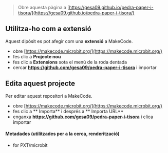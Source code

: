 
> Obre aquesta pàgina a [https://gesa09.github.io/pedra-paper-i-tisora/](https://gesa09.github.io/pedra-paper-i-tisora/)

## Utilitza-ho com a extensió

Aquest dipòsit es pot afegir com una **extensió** a MakeCode.

* obre [https://makecode.microbit.org/](https://makecode.microbit.org/)
* fes clic a **Projecte nou**
* fes clic a **Extensions** sota el menú de la roda dentada
* cercar **https://github.com/gesa09/pedra-paper-i-tisora** i importar

## Edita aquest projecte

Per editar aquest repositori a MakeCode.

* obre [https://makecode.microbit.org/](https://makecode.microbit.org/)
* fes clic a ** Importa** i després a ** Importa URL**
* enganxa **https://github.com/gesa09/pedra-paper-i-tisora** i clica importar

#### Metadades (utilitzades per a la cerca, renderització)

* for PXT/microbit
<script src="https://makecode.com/gh-pages-embed.js"></script><script>makeCodeRender("{{ site.makecode.home_url }}", "{{ site.github.owner_name }}/{{ site.github.repository_name }}");</script>
